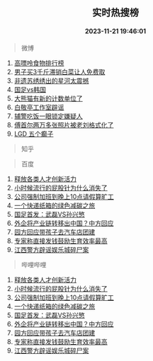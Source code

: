 <div align="center"><h2>实时热搜榜</h2><h4>2023-11-21 19:46:01</h4></div>

> 微博  

1. [高嘌呤食物排行榜](https://s.weibo.com/weibo?q=%E9%AB%98%E5%98%8C%E5%91%A4%E9%A3%9F%E7%89%A9%E6%8E%92%E8%A1%8C%E6%A6%9C&t=31&band_rank=1&Refer=top)<br />
2. [男子买3千斤滞销白菜让人免费取](https://s.weibo.com/weibo?q=%23%E7%94%B7%E5%AD%90%E4%B9%B03%E5%8D%83%E6%96%A4%E6%BB%9E%E9%94%80%E7%99%BD%E8%8F%9C%E8%AE%A9%E4%BA%BA%E5%85%8D%E8%B4%B9%E5%8F%96%23&t=31&band_rank=2&Refer=top)<br />
3. [非遗苏绣绣出的星河太震撼](https://s.weibo.com/weibo?q=%23%E9%9D%9E%E9%81%97%E8%8B%8F%E7%BB%A3%E7%BB%A3%E5%87%BA%E7%9A%84%E6%98%9F%E6%B2%B3%E5%A4%AA%E9%9C%87%E6%92%BC%23&t=31&band_rank=3&Refer=top)<br />
4. [国足vs韩国](https://s.weibo.com/weibo?q=%23%E5%9B%BD%E8%B6%B3vs%E9%9F%A9%E5%9B%BD%23&t=31&band_rank=4&Refer=top)<br />
5. [大熊猫有新的计数单位了](https://s.weibo.com/weibo?q=%23%E5%A4%A7%E7%86%8A%E7%8C%AB%E6%9C%89%E6%96%B0%E7%9A%84%E8%AE%A1%E6%95%B0%E5%8D%95%E4%BD%8D%E4%BA%86%23&t=31&band_rank=5&Refer=top)<br />
6. [白敬亭工作室辟谣](https://s.weibo.com/weibo?q=%E7%99%BD%E6%95%AC%E4%BA%AD%E5%B7%A5%E4%BD%9C%E5%AE%A4%E8%BE%9F%E8%B0%A3&t=31&band_rank=6&Refer=top)<br />
7. [辅警吃饭一眼锁定嫌疑人](https://s.weibo.com/weibo?q=%23%E8%BE%85%E8%AD%A6%E5%90%83%E9%A5%AD%E4%B8%80%E7%9C%BC%E9%94%81%E5%AE%9A%E5%AB%8C%E7%96%91%E4%BA%BA%23&t=31&band_rank=7&Refer=top)<br />
8. [傅首尔两万多张照片被老刘格式化了](https://s.weibo.com/weibo?q=%23%E5%82%85%E9%A6%96%E5%B0%94%E4%B8%A4%E4%B8%87%E5%A4%9A%E5%BC%A0%E7%85%A7%E7%89%87%E8%A2%AB%E8%80%81%E5%88%98%E6%A0%BC%E5%BC%8F%E5%8C%96%E4%BA%86%23&t=31&band_rank=8&Refer=top)<br />
9. [LGD 五个癫子](https://s.weibo.com/weibo?q=LGD%20%E4%BA%94%E4%B8%AA%E7%99%AB%E5%AD%90&t=31&band_rank=9&Refer=top)<br />

> 知乎  


> 百度  

1. [释放各类人才创新活力](https://www.baidu.com/s?wd=%E9%87%8A%E6%94%BE%E5%90%84%E7%B1%BB%E4%BA%BA%E6%89%8D%E5%88%9B%E6%96%B0%E6%B4%BB%E5%8A%9B&sa=fyb_news&rsv_dl=fyb_news)<br />
2. [小时候流行的屁股针为什么消失了](https://www.baidu.com/s?wd=%E5%B0%8F%E6%97%B6%E5%80%99%E6%B5%81%E8%A1%8C%E7%9A%84%E5%B1%81%E8%82%A1%E9%92%88%E4%B8%BA%E4%BB%80%E4%B9%88%E6%B6%88%E5%A4%B1%E4%BA%86&sa=fyb_news&rsv_dl=fyb_news)<br />
3. [公司强制加班到晚上10点请假算旷工](https://www.baidu.com/s?wd=%E5%85%AC%E5%8F%B8%E5%BC%BA%E5%88%B6%E5%8A%A0%E7%8F%AD%E5%88%B0%E6%99%9A%E4%B8%8A10%E7%82%B9%E8%AF%B7%E5%81%87%E7%AE%97%E6%97%B7%E5%B7%A5&sa=fyb_news&rsv_dl=fyb_news)<br />
4. [一个快递纸箱的绿色减碳之旅](https://www.baidu.com/s?wd=%E4%B8%80%E4%B8%AA%E5%BF%AB%E9%80%92%E7%BA%B8%E7%AE%B1%E7%9A%84%E7%BB%BF%E8%89%B2%E5%87%8F%E7%A2%B3%E4%B9%8B%E6%97%85&sa=fyb_news&rsv_dl=fyb_news)<br />
5. [国足首发：武磊VS孙兴慜](https://www.baidu.com/s?wd=%E5%9B%BD%E8%B6%B3%E9%A6%96%E5%8F%91%EF%BC%9A%E6%AD%A6%E7%A3%8AVS%E5%AD%99%E5%85%B4%E6%85%9C&sa=fyb_news&rsv_dl=fyb_news)<br />
6. [外企将产业链转移出中国？中方回应](https://www.baidu.com/s?wd=%E5%A4%96%E4%BC%81%E5%B0%86%E4%BA%A7%E4%B8%9A%E9%93%BE%E8%BD%AC%E7%A7%BB%E5%87%BA%E4%B8%AD%E5%9B%BD%EF%BC%9F%E4%B8%AD%E6%96%B9%E5%9B%9E%E5%BA%94&sa=fyb_news&rsv_dl=fyb_news)<br />
7. [园方回应带孩子去汽车店团建](https://www.baidu.com/s?wd=%E5%9B%AD%E6%96%B9%E5%9B%9E%E5%BA%94%E5%B8%A6%E5%AD%A9%E5%AD%90%E5%8E%BB%E6%B1%BD%E8%BD%A6%E5%BA%97%E5%9B%A2%E5%BB%BA&sa=fyb_news&rsv_dl=fyb_news)<br />
8. [专家称直接发钱鼓励生育效率最高](https://www.baidu.com/s?wd=%E4%B8%93%E5%AE%B6%E7%A7%B0%E7%9B%B4%E6%8E%A5%E5%8F%91%E9%92%B1%E9%BC%93%E5%8A%B1%E7%94%9F%E8%82%B2%E6%95%88%E7%8E%87%E6%9C%80%E9%AB%98&sa=fyb_news&rsv_dl=fyb_news)<br />
9. [江西警方辟谣娱乐城碎尸案](https://www.baidu.com/s?wd=%E6%B1%9F%E8%A5%BF%E8%AD%A6%E6%96%B9%E8%BE%9F%E8%B0%A3%E5%A8%B1%E4%B9%90%E5%9F%8E%E7%A2%8E%E5%B0%B8%E6%A1%88&sa=fyb_news&rsv_dl=fyb_news)<br />

> 哔哩哔哩  

1. [释放各类人才创新活力](https://www.baidu.com/s?wd=%E9%87%8A%E6%94%BE%E5%90%84%E7%B1%BB%E4%BA%BA%E6%89%8D%E5%88%9B%E6%96%B0%E6%B4%BB%E5%8A%9B&sa=fyb_news&rsv_dl=fyb_news)<br />
2. [小时候流行的屁股针为什么消失了](https://www.baidu.com/s?wd=%E5%B0%8F%E6%97%B6%E5%80%99%E6%B5%81%E8%A1%8C%E7%9A%84%E5%B1%81%E8%82%A1%E9%92%88%E4%B8%BA%E4%BB%80%E4%B9%88%E6%B6%88%E5%A4%B1%E4%BA%86&sa=fyb_news&rsv_dl=fyb_news)<br />
3. [公司强制加班到晚上10点请假算旷工](https://www.baidu.com/s?wd=%E5%85%AC%E5%8F%B8%E5%BC%BA%E5%88%B6%E5%8A%A0%E7%8F%AD%E5%88%B0%E6%99%9A%E4%B8%8A10%E7%82%B9%E8%AF%B7%E5%81%87%E7%AE%97%E6%97%B7%E5%B7%A5&sa=fyb_news&rsv_dl=fyb_news)<br />
4. [一个快递纸箱的绿色减碳之旅](https://www.baidu.com/s?wd=%E4%B8%80%E4%B8%AA%E5%BF%AB%E9%80%92%E7%BA%B8%E7%AE%B1%E7%9A%84%E7%BB%BF%E8%89%B2%E5%87%8F%E7%A2%B3%E4%B9%8B%E6%97%85&sa=fyb_news&rsv_dl=fyb_news)<br />
5. [国足首发：武磊VS孙兴慜](https://www.baidu.com/s?wd=%E5%9B%BD%E8%B6%B3%E9%A6%96%E5%8F%91%EF%BC%9A%E6%AD%A6%E7%A3%8AVS%E5%AD%99%E5%85%B4%E6%85%9C&sa=fyb_news&rsv_dl=fyb_news)<br />
6. [外企将产业链转移出中国？中方回应](https://www.baidu.com/s?wd=%E5%A4%96%E4%BC%81%E5%B0%86%E4%BA%A7%E4%B8%9A%E9%93%BE%E8%BD%AC%E7%A7%BB%E5%87%BA%E4%B8%AD%E5%9B%BD%EF%BC%9F%E4%B8%AD%E6%96%B9%E5%9B%9E%E5%BA%94&sa=fyb_news&rsv_dl=fyb_news)<br />
7. [园方回应带孩子去汽车店团建](https://www.baidu.com/s?wd=%E5%9B%AD%E6%96%B9%E5%9B%9E%E5%BA%94%E5%B8%A6%E5%AD%A9%E5%AD%90%E5%8E%BB%E6%B1%BD%E8%BD%A6%E5%BA%97%E5%9B%A2%E5%BB%BA&sa=fyb_news&rsv_dl=fyb_news)<br />
8. [专家称直接发钱鼓励生育效率最高](https://www.baidu.com/s?wd=%E4%B8%93%E5%AE%B6%E7%A7%B0%E7%9B%B4%E6%8E%A5%E5%8F%91%E9%92%B1%E9%BC%93%E5%8A%B1%E7%94%9F%E8%82%B2%E6%95%88%E7%8E%87%E6%9C%80%E9%AB%98&sa=fyb_news&rsv_dl=fyb_news)<br />
9. [江西警方辟谣娱乐城碎尸案](https://www.baidu.com/s?wd=%E6%B1%9F%E8%A5%BF%E8%AD%A6%E6%96%B9%E8%BE%9F%E8%B0%A3%E5%A8%B1%E4%B9%90%E5%9F%8E%E7%A2%8E%E5%B0%B8%E6%A1%88&sa=fyb_news&rsv_dl=fyb_news)<br />
